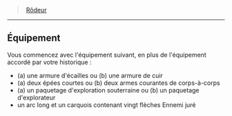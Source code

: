 ﻿---
!ClassEquipmentItem
Name: Équipement
Description: >+
  Vous commencez avec l'équipement suivant, en plus de l'équipement accordé par votre historique :


  * (a) une armure d'écailles ou (b) une armure de cuir

  * (a) deux épées courtes ou (b) deux armes courantes de corps-à-corps

  * (a) un paquetage d'exploration souterraine ou (b) un paquetage d'explorateur

  * un arc long et un carquois contenant vingt flèches Ennemi juré

Id: ranger_hd.md#Équipement
ParentLink: ranger_hd.md#rôdeur
ParentName: Rôdeur
NameLevel: 2
Attributes:
  Name: Équipement
  Markdown: >+
    ## <!--Name-->Équipement<!--/Name-->


    Vous commencez avec l'équipement suivant, en plus de l'équipement accordé par votre historique :


    * (a) une armure d'écailles ou (b) une armure de cuir

    * (a) deux épées courtes ou (b) deux armes courantes de corps-à-corps

    * (a) un paquetage d'exploration souterraine ou (b) un paquetage d'explorateur

    * un arc long et un carquois contenant vingt flèches Ennemi juré

  Description: >+
    Vous commencez avec l'équipement suivant, en plus de l'équipement accordé par votre historique :


    * (a) une armure d'écailles ou (b) une armure de cuir

    * (a) deux épées courtes ou (b) deux armes courantes de corps-à-corps

    * (a) un paquetage d'exploration souterraine ou (b) un paquetage d'explorateur

    * un arc long et un carquois contenant vingt flèches Ennemi juré

AttributesDictionary: >+
  Name: Équipement

  Markdown: >+

    ## <!--Name-->Équipement<!--/Name-->





    Vous commencez avec l'équipement suivant, en plus de l'équipement accordé par votre historique :





    * (a) une armure d'écailles ou (b) une armure de cuir



    * (a) deux épées courtes ou (b) deux armes courantes de corps-à-corps



    * (a) un paquetage d'exploration souterraine ou (b) un paquetage d'explorateur



    * un arc long et un carquois contenant vingt flèches Ennemi juré



  Description: >+

    Vous commencez avec l'équipement suivant, en plus de l'équipement accordé par votre historique :





    * (a) une armure d'écailles ou (b) une armure de cuir



    * (a) deux épées courtes ou (b) deux armes courantes de corps-à-corps



    * (a) un paquetage d'exploration souterraine ou (b) un paquetage d'explorateur



    * un arc long et un carquois contenant vingt flèches Ennemi juré



---
> [Rôdeur](hd_ranger.md)

---

## Équipement

Vous commencez avec l'équipement suivant, en plus de l'équipement accordé par votre historique :

* (a) une armure d'écailles ou (b) une armure de cuir
* (a) deux épées courtes ou (b) deux armes courantes de corps-à-corps
* (a) un paquetage d'exploration souterraine ou (b) un paquetage d'explorateur
* un arc long et un carquois contenant vingt flèches Ennemi juré

